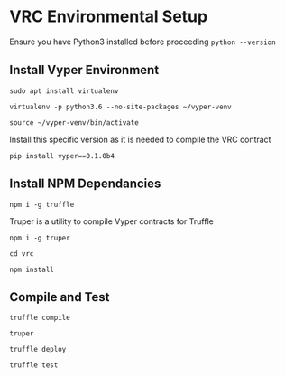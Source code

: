 # VRC Environmental Setup

Ensure you have Python3 installed before proceeding `python --version`

## Install Vyper Environment

`sudo apt install virtualenv`

`virtualenv -p python3.6 --no-site-packages ~/vyper-venv`

`source ~/vyper-venv/bin/activate`

Install this specific version as it is needed to compile the VRC contract

`pip install vyper==0.1.0b4`

## Install NPM Dependancies
`npm i -g truffle`

Truper is a utility to compile Vyper contracts for Truffle

`npm i -g truper`

`cd vrc`

`npm install`

## Compile and Test
`truffle compile`

`truper`

`truffle deploy`

`truffle test`
